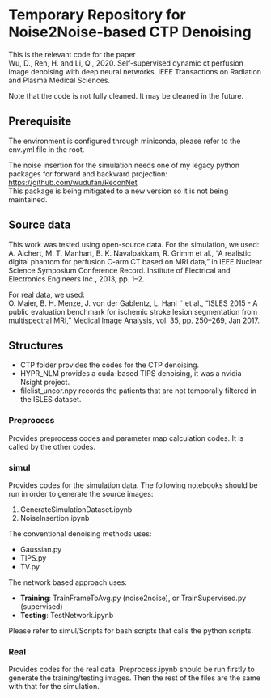 # Temporary Repository for Noise2Noise-based CTP Denoising
This is the relevant code for the paper <br>
Wu, D., Ren, H. and Li, Q., 2020. Self-supervised dynamic ct perfusion image denoising with deep neural networks. IEEE Transactions on Radiation and Plasma Medical Sciences.

Note that the code is not fully cleaned. It may be cleaned in the future. 

## Prerequisite
The environment is configured through miniconda, please refer to the env.yml file in the root. 

The noise insertion for the simulation needs one of my legacy python packages for forward and backward projection:<br>
https://github.com/wudufan/ReconNet<br>
This package is being mitigated to a new version so it is not being maintained. 

## Source data
This work was tested using open-source data. For the simulation, we used: <br>
A. Aichert, M. T. Manhart, B. K. Navalpakkam, R. Grimm et al., “A realistic digital phantom for perfusion C-arm CT based on MRI data,” in IEEE Nuclear Science Symposium Conference Record. Institute of Electrical and Electronics Engineers Inc., 2013, pp. 1–2.

For real data, we used: <br>
 O. Maier, B. H. Menze, J. von der Gablentz, L. Hani ¨ et al., “ISLES 2015 - A public evaluation benchmark for ischemic stroke lesion segmentation from multispectral MRI,” Medical Image Analysis, vol. 35, pp. 250–269, Jan 2017.


## Structures

- CTP folder provides the codes for the CTP denoising. 
- HYPR_NLM provides a cuda-based TIPS denoising, it was a nvidia Nsight project. 
- filelist_uncor.npy records the patients that are not temporally filtered in the ISLES dataset. 

### Preprocess
Provides preprocess codes and parameter map calculation codes. It is called by the other codes. 

### simul
Provides codes for the simulation data. The following notebooks should be run in order to generate the source images:

1. GenerateSimulationDataset.ipynb
2. NoiseInsertion.ipynb

The conventional denoising methods uses:

- Gaussian.py
- TIPS.py
- TV.py

The network based approach uses:

- **Training**: TrainFrameToAvg.py (noise2noise), or TrainSupervised.py (supervised)
- **Testing**: TestNetwork.ipynb

Please refer to simul/Scripts for bash scripts that calls the python scripts. 

### Real
Provides codes for the real data. Preprocess.ipynb should be run firstly to generate the training/testing images. Then the rest of the files are the same with that for the simulation.

